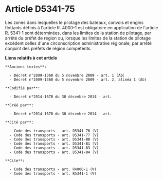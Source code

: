 # Article D5341-75

Les zones dans lesquelles le pilotage des bateaux, convois et engins flottants définis à l'article R. 4000-1 est obligatoire
en application de l'article R. 5341-1 sont déterminées, dans les limites de la station de pilotage, par arrêté du préfet de
région ou, lorsque les limites de la station de pilotage excèdent celles d'une circonscription administrative régionale, par
arrêté conjoint des préfets de région compétents.

**Liens relatifs à cet article**

	**Anciens textes**:

	  - Décret n°2009-1360 du 5 novembre 2009 - art. 1 (Ab)
	  - Décret n°2009-1360 du 5 novembre 2009 - art. 2, alinéa 1 (Ab)

	**Codifié par**:

	  - Décret n°2014-1670 du 30 décembre 2014 - art.

	**Créé par**:

	  - Décret n°2014-1670 du 30 décembre 2014 - art.

	**Cité par**:

	  - Code des transports - art. D5341-76 (V)
	  - Code des transports - art. D5341-77 (V)
	  - Code des transports - art. D5341-80 (V)
	  - Code des transports - art. D5341-81 (V)
	  - Code des transports - art. D5341-83 (V)
	  - Code des transports - art. D5341-84 (V)

	**Cite**:

	  - Code des transports - art. R4000-1 (V)
	  - Code des transports - art. R5341-1 (V)
